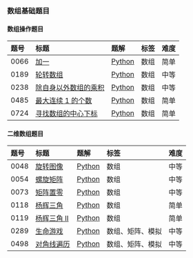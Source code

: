 ### 数组基础题目

#### 数组操作题目

| 题号 | 标题                                                                               | 题解                                                                                                                                                                        | 标签 | 难度 |
| :--- | :--------------------------------------------------------------------------------- | :-------------------------------------------------------------------------------------------------------------------------------------------------------------------------- | :--- | :--- |
| 0066 | [加一](https://leetcode.cn/problems/plus-one/)                                     | [Python](https://github.com/itcharge/LeetCode-Py/blob/main/Solutions/0066.%20%E5%8A%A0%E4%B8%80.md)                                                                         | 数组 | 简单 |
| 0189 | [轮转数组](https://leetcode.cn/problems/rotate-array/)                             | [Python](https://github.com/itcharge/LeetCode-Py/blob/main/Solutions/0189.%20%E8%BD%AE%E8%BD%AC%E6%95%B0%E7%BB%84.md)                                                       | 数组 | 中等 |
| 0238 | [除自身以外数组的乘积](https://leetcode.cn/problems/product-of-array-except-self/) | [Python](https://github.com/itcharge/LeetCode-Py/blob/main/Solutions/0238.%20%E9%99%A4%E8%87%AA%E8%BA%AB%E4%BB%A5%E5%A4%96%E6%95%B0%E7%BB%84%E7%9A%84%E4%B9%98%E7%A7%AF.md) | 数组 | 中等 |
| 0485 | [最大连续 1 的个数](https://leetcode.cn/problems/max-consecutive-ones/)            | [Python](https://github.com/itcharge/LeetCode-Py/blob/main/Solutions/0485.%20%E6%9C%80%E5%A4%A7%E8%BF%9E%E7%BB%AD%201%20%E7%9A%84%E4%B8%AA%E6%95%B0.md)                     | 数组 | 简单 |
| 0724 | [寻找数组的中心下标](https://leetcode.cn/problems/find-pivot-index/)               | [Python](https://github.com/itcharge/LeetCode-Py/blob/main/Solutions/0724.%20%E5%AF%BB%E6%89%BE%E6%95%B0%E7%BB%84%E7%9A%84%E4%B8%AD%E5%BF%83%E4%B8%8B%E6%A0%87.md)          | 数组 | 简单 |

#### 二维数组题目

| 题号 | 标题                                                             | 题解                                                                                                                           | 标签             | 难度 |
| :--- | :--------------------------------------------------------------- | :----------------------------------------------------------------------------------------------------------------------------- | :--------------- | :--- |
| 0048 | [旋转图像](https://leetcode.cn/problems/rotate-image/)           | [Python](https://github.com/itcharge/LeetCode-Py/blob/main/Solutions/0048.%20%E6%97%8B%E8%BD%AC%E5%9B%BE%E5%83%8F.md)          | 数组             | 中等 |
| 0054 | [螺旋矩阵](https://leetcode.cn/problems/spiral-matrix/)          | [Python](https://github.com/itcharge/LeetCode-Py/blob/main/Solutions/0054.%20%E8%9E%BA%E6%97%8B%E7%9F%A9%E9%98%B5.md)          | 数组             | 中等 |
| 0073 | [矩阵置零](https://leetcode.cn/problems/set-matrix-zeroes/)      | [Python](https://github.com/itcharge/LeetCode-Py/blob/main/Solutions/0073.%20%E7%9F%A9%E9%98%B5%E7%BD%AE%E9%9B%B6.md)          | 数组             | 中等 |
| 0118 | [杨辉三角](https://leetcode.cn/problems/pascals-triangle/)       | [Python](https://github.com/itcharge/LeetCode-Py/blob/main/Solutions/0118.%20%E6%9D%A8%E8%BE%89%E4%B8%89%E8%A7%92.md)          | 数组             | 简单 |
| 0119 | [杨辉三角 II](https://leetcode.cn/problems/pascals-triangle-ii/) | [Python](https://github.com/itcharge/LeetCode-Py/blob/main/Solutions/0119.%20%E6%9D%A8%E8%BE%89%E4%B8%89%E8%A7%92%20II.md)     | 数组             | 简单 |
| 0289 | [生命游戏](https://leetcode.cn/problems/game-of-life)            | [Python](https://github.com/itcharge/LeetCode-Py/blob/main/Solutions/0289.%20%E7%94%9F%E5%91%BD%E6%B8%B8%E6%88%8F.md)          | 数组、矩阵、模拟 | 中等 |
| 0498 | [对角线遍历](https://leetcode.cn/problems/diagonal-traverse/)    | [Python](https://github.com/itcharge/LeetCode-Py/blob/main/Solutions/0498.%20%E5%AF%B9%E8%A7%92%E7%BA%BF%E9%81%8D%E5%8E%86.md) | 数组、矩阵、模拟 | 中等 |

